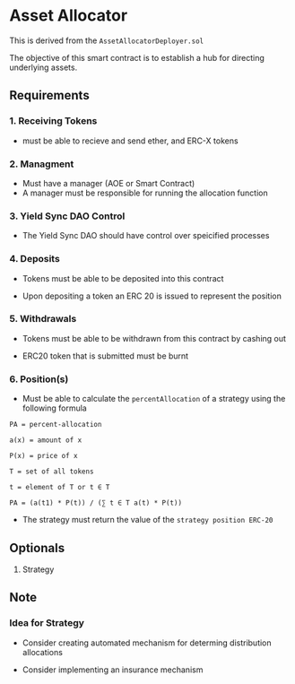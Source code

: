 # Asset Allocator

This is derived from the `AssetAllocatorDeployer.sol`

The objective of this smart contract is to establish a hub for directing underlying assets.

## Requirements

### 1. Receiving Tokens

- must be able to recieve and send ether, and ERC-X tokens

### 2. Managment

-  Must have a manager (AOE or Smart Contract)
- A manager must be responsible for running the allocation function

### 3. Yield Sync DAO Control

- The Yield Sync DAO should have control over speicified processes

### 4. Deposits

- Tokens must be able to be deposited into this contract

- Upon depositing a token an ERC 20 is issued to represent the position

### 5. Withdrawals

- Tokens must be able to be withdrawn from this contract by cashing out

- ERC20 token that is submitted must be burnt

### 6. Position(s)

- Must be able to calculate the `percentAllocation` of a strategy using the following formula
```
PA = percent-allocation

a(x) = amount of x

P(x) = price of x

T = set of all tokens

t = element of T or t ∈ T

PA = (a(t1) * P(t)) / (∑ t ∈ T a(t) * P(t))
```

- The strategy must return the value of the `strategy position ERC-20`

## Optionals

1. Strategy

## Note

### Idea for Strategy

- Consider creating automated mechanism for determing distribution allocations

- Consider implementing an insurance mechanism